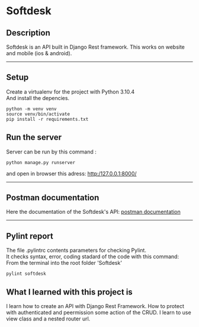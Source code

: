 # Softdesk

## Description

Softdesk is an API built in Django Rest framework. This works on website and mobile (ios & android).  

***
## Setup

Create a virtualenv for the project with Python 3.10.4  
And install the depencies.
    
```
python -m venv venv 
source venv/bin/activate
pip install -r requirements.txt 
```

## Run the server  

Server can be run by this command :
```
python manage.py runserver
```    
and open in browser this adress: [http:/127.0.0.1:8000/]()

***
## Postman documentation
Here the documentation of the Softdesk's API: [postman documentation](https://documenter.getpostman.com/view/23129255/2s8Z6u3ZVi)

***
## Pylint report
The file .pylintrc contents parameters for checking Pylint.  
It checks syntax, error, coding stadard of the code with this command:  
From the terminal into the root folder 'Softdesk'
```
pylint softdesk
```

## What I learned with this project is
I learn how to create an API with Django Rest Framework. 
How to protect with authenticated and peermission some action of the CRUD. 
I learn to use view class and a nested router url.   

 
